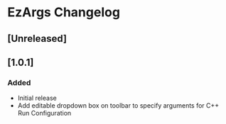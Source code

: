 <!-- Keep a Changelog guide -> https://keepachangelog.com -->

# EzArgs Changelog

## [Unreleased]
## [1.0.1]
### Added
- Initial release
- Add editable dropdown box on toolbar to specify arguments for C++ Run Configuration 
